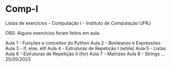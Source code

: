 # Comp-I
Listas de exercícios - Computação I - Instituto de Computação UFRJ

OBS: Alguns exercícios foram feitos em aula.

Aula 1 - Funções e conceitos do Python
Aula 2 - Booleanos e Expressões
Aula 3 - if, else, elif
Aula 4 - Estruturas de Repetição I (while)
Aula 5 - Listas
Aula 6 - Estruturas de Repetição II (for)
Aula 7 - Matrizes
Aula 8 - Strings
... 25/05/2023
